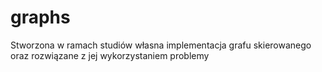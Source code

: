 # graphs
Stworzona w ramach studiów własna implementacja grafu skierowanego oraz rozwiązane z jej wykorzystaniem problemy 
